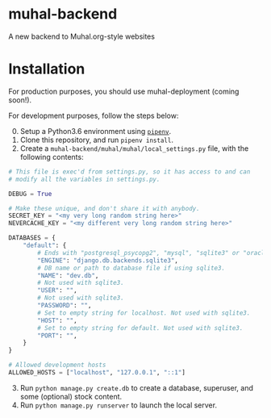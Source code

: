 # muhal-backend
A new backend to Muhal.org-style websites

# Installation

For production purposes, you should use muhal-deployment (coming soon!). 

For development purposes, follow the steps below:

0. Setup a Python3.6 environment using [`pipenv`](https://pipenv.readthedocs.io/en/latest/).
1. Clone this repository, and run `pipenv install`. 
2. Create a `muhal-backend/muhal/muhal/local_settings.py` file, with the following contents:
```python
# This file is exec'd from settings.py, so it has access to and can
# modify all the variables in settings.py.

DEBUG = True

# Make these unique, and don't share it with anybody.
SECRET_KEY = "<my very long random string here>"
NEVERCACHE_KEY = "<my different very long random string here>"

DATABASES = {
    "default": {
        # Ends with "postgresql_psycopg2", "mysql", "sqlite3" or "oracle".
        "ENGINE": "django.db.backends.sqlite3",
        # DB name or path to database file if using sqlite3.
        "NAME": "dev.db",
        # Not used with sqlite3.
        "USER": "",
        # Not used with sqlite3.
        "PASSWORD": "",
        # Set to empty string for localhost. Not used with sqlite3.
        "HOST": "",
        # Set to empty string for default. Not used with sqlite3.
        "PORT": "",
    }
}

# Allowed development hosts
ALLOWED_HOSTS = ["localhost", "127.0.0.1", "::1"]
```
3. Run `python manage.py create.db` to create a database, superuser, and some (optional) stock content.
4. Run `python manage.py runserver` to launch the local server. 

